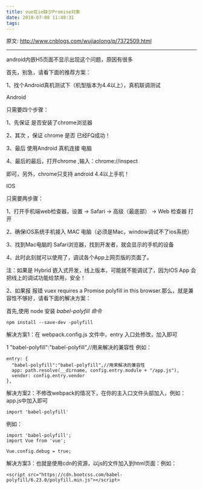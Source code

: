 ```yaml
---
title: vue在ie缺少Promise对象
date: 2018-07-08 11:49:31
tags:
---
```

原文: http://www.cnblogs.com/wujiaolong/p/7372509.html

***

android内嵌H5页面不显示出现这个问题，原因有很多

首先，别急，请看下面的推荐方案：

1、找个Android真机测试下（机型版本为4.4以上），真机联调测试

Android

只需要四个步骤：

1、先保证 是否安装了chrome浏览器

2、其次 ，保证 chrome 是否 已经FQ成功！

3、最后 使用Android 真机连接 电脑

4、最后的最后，打开chrome ,输入：chrome://inspect

即可，另外，chrome只支持 android 4.4以上手机！

IOS

只需要两步骤：

1、打开手机端web检查器，设置 -> Safari -> 高级（最底部） -> Web 检查器 打开

2、确保iOS系统手机接入 MAC 电脑（必须是Mac，window调试不了ios系统）

3、找到Mac电脑的 Safari浏览器，找到开发者，就会显示的手机的设备

4、此时此刻就可以使用了，调试各个App上网页版的页面了。

注：如果是 Hybrid 嵌入式开发，线上版本，可能就不能调试了，因为IOS App 会把线上的调试功能给禁用，安全！

2、如果报 报错 vuex requires a Promise polyfill in this browser.那么，就是兼容性不够好，请看下面的解决方案：

首先,使用 node 安装 *babel-polyfill 命令*

```
npm install --save-dev -polyfill
```

解决方案1：在 webpack.config.js 文件中，entry 入口处修改，加入即可

1
"babel-polyfill":"babel-polyfill",//用来解决的兼容性
例如：

```
entry: {
  "babel-polyfill":"babel-polyfill",//用来解决的兼容性
  app: path.resolve(__dirname, config.entry.module + "/app.js"),
  vendor: config.entry.vendor
},
```
解决方案2：不修改webpack的情况下，在你的主入口文件头部加入，例如：app.js中加入即可

```
import 'babel-polyfill'
```
例如：

```
import 'babel-polyfill';
import Vue from 'vue';

Vue.config.debug = true;
```
解决方案3：也就是使用cdn的资源，以js的文件加入到html页面：例如：

```
<script src="https://cdn.bootcss.com/babel-polyfill/6.23.0/polyfill.min.js"></script>
```
